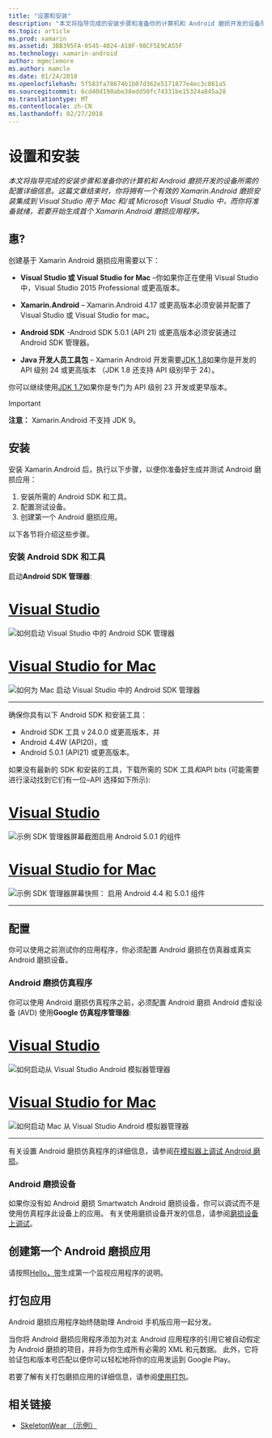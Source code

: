 ```yaml
---
title: "设置和安装"
description: "本文将指导完成的安装步骤和准备你的计算机和 Android 磨损开发的设备所需的配置详细信息。 这篇文章结束时，你将拥有一个有效的 Xamarin.Android 磨损安装集成到 Visual Studio 用于 Mac 和/或 Microsoft Visual Studio 中，而你将准备就绪，若要开始生成首个 Xamarin.Android 磨损应用程序。"
ms.topic: article
ms.prod: xamarin
ms.assetid: 3BB395FA-0545-4024-A18F-98CF5E9CA55F
ms.technology: xamarin-android
author: mgmclemore
ms.author: mamcle
ms.date: 01/24/2018
ms.openlocfilehash: 5f583fa78674b1b07d362e5171877e4ec3c861a5
ms.sourcegitcommit: 6cd40d190abe38edd50fc74331be15324a845a28
ms.translationtype: MT
ms.contentlocale: zh-CN
ms.lasthandoff: 02/27/2018
---
```

# <a name="setup-and-installation"></a>设置和安装

_本文将指导完成的安装步骤和准备你的计算机和 Android 磨损开发的设备所需的配置详细信息。这篇文章结束时，你将拥有一个有效的 Xamarin.Android 磨损安装集成到 Visual Studio 用于 Mac 和/或 Microsoft Visual Studio 中，而你将准备就绪，若要开始生成首个 Xamarin.Android 磨损应用程序。_

<a name="requirements" />

## <a name="requirements"></a>惠?

创建基于 Xamarin Android 磨损应用需要以下：

-   **Visual Studio 或 Visual Studio for Mac** &ndash;你如果你正在使用 Visual Studio 中，Visual Studio 2015 Professional 或更高版本。

-   **Xamarin.Android** &ndash; Xamarin.Android 4.17 或更高版本必须安装并配置了 Visual Studio 或 Visual Studio for mac。

-   **Android SDK** -Android SDK 5.0.1 (API 21) 或更高版本必须安装通过 Android SDK 管理器。

-   **Java 开发人员工具包** &ndash; Xamarin Android 开发需要[JDK 1.8](http://www.oracle.com/technetwork/java/javase/downloads/jdk8-downloads-2133151.html)如果你是开发的 API 级别 24 或更高版本 （JDK 1.8 还支持 API 级别早于 24）。

你可以继续使用[JDK 1.7](http://www.oracle.com/technetwork/java/javase/downloads/jdk7-downloads-1880260.html)如果你是专门为 API 级别 23 开发或更早版本。

> [!IMPORTANT]
> **注意：** Xamarin.Android 不支持 JDK 9。

<a name="installation" />

## <a name="installation"></a>安装

安装 Xamarin.Android 后，执行以下步骤，以便你准备好生成并测试 Android 磨损应用： 

1.  安装所需的 Android SDK 和工具。
2.  配置测试设备。
3.  创建第一个 Android 磨损应用。

以下各节将介绍这些步骤。

<a name="sdktools" />

### <a name="install-android-sdk-and-tools"></a>安装 Android SDK 和工具 

启动**Android SDK 管理器**: 

# <a name="visual-studiotabvswin"></a>[Visual Studio](#tab/vswin)

![如何启动 Visual Studio 中的 Android SDK 管理器](installation-images/vs/sdk-menu.png)

# <a name="visual-studio-for-mactabvsmac"></a>[Visual Studio for Mac](#tab/vsmac)

![如何为 Mac 启动 Visual Studio 中的 Android SDK 管理器](installation-images/xs/sdk-menu.png)

-----


确保你具有以下 Android SDK 和安装工具：

* Android SDK 工具 v 24.0.0 或更高版本，并
* Android 4.4W (API20)，或
* Android 5.0.1 (API21) 或更高版本。

如果没有最新的 SDK 和安装的工具，下载所需的 SDK 工具*和*API bits (可能需要进行滚动找到它们有一位&ndash;API 选择如下所示): 

# <a name="visual-studiotabvswin"></a>[Visual Studio](#tab/vswin)

![示例 SDK 管理器屏幕截图启用 Android 5.0.1 的组件](installation-images/vs/sdk-select.png)

# <a name="visual-studio-for-mactabvsmac"></a>[Visual Studio for Mac](#tab/vsmac)

![示例 SDK 管理器屏幕快照： 启用 Android 4.4 和 5.0.1 组件](installation-images/xs/sdk-select.png)

-----


## <a name="configuration"></a>配置

你可以使用之前测试你的应用程序，你必须配置 Android 磨损在仿真器或真实 Android 磨损设备。 


### <a name="android-wear-emulator"></a>Android 磨损仿真程序

你可以使用 Android 磨损仿真程序之前，必须配置 Android 磨损 Android 虚拟设备 (AVD) 使用**Google 仿真程序管理器**:

# <a name="visual-studiotabvswin"></a>[Visual Studio](#tab/vswin)

![如何启动从 Visual Studio Android 模拟器管理器](installation-images/vs/emulator-menu.png)

# <a name="visual-studio-for-mactabvsmac"></a>[Visual Studio for Mac](#tab/vsmac)

![如何启动 Mac 从 Visual Studio Android 模拟器管理器](installation-images/xs/emulator-menu.png)

-----

有关设置 Android 磨损仿真程序的详细信息，请参阅[在模拟器上调试 Android 磨损](~/android/wear/deploy-test/debug-on-emulator.md)。


### <a name="android-wear-device"></a>Android 磨损设备

如果你没有如 Android 磨损 Smartwatch Android 磨损设备，你可以调试而不是使用仿真程序此设备上的应用。 有关使用磨损设备开发的信息，请参阅[磨损设备上调试](~/android/wear/deploy-test/debug-on-device.md)。


## <a name="create-your-first-android-wear-app"></a>创建第一个 Android 磨损应用

请按照[Hello，带](~/android/wear/get-started/hello-wear.md)生成第一个监视应用程序的说明。


## <a name="packaging-your-app"></a>打包应用

Android 磨损应用程序始终随助理 Android 手机版应用一起分发。 

当你将 Android 磨损应用程序添加为对主 Android 应用程序的引用它被自动假定为 Android 磨损的项目，并将为你生成所有必需的 XML 和元数据。 此外，它将验证包和版本号匹配以便你可以轻松地将你的应用发运到 Google Play。 

若要了解有关打包磨损应用的详细信息，请参阅[使用打包](~/android/wear/deploy-test/packaging.md)。


## <a name="related-links"></a>相关链接

- [SkeletonWear （示例）](https://developer.xamarin.com/samples/SkeletonWear/)
